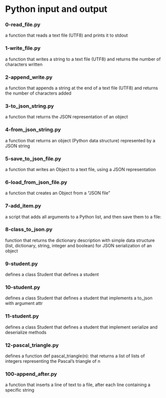 # Python input and output
### 0-read_file.py
a function that reads a text file (UTF8) and prints it to stdout
### 1-write_file.py
a function that writes a string to a text file (UTF8) and returns the number of characters written
### 2-append_write.py
a function that appends a string at the end of a text file (UTF8) and returns the number of characters added
### 3-to_json_string.py
a function that returns the JSON representation of an object
### 4-from_json_string.py
a function that returns an object (Python data structure) represented by a JSON string
### 5-save_to_json_file.py
a function that writes an Object to a text file, using a JSON representation
### 6-load_from_json_file.py
a function that creates an Object from a “JSON file”
### 7-add_item.py
a script that adds all arguments to a Python list, and then save them to a file:
### 8-class_to_json.py
function that returns the dictionary description with simple data structure (list, dictionary, string, integer and boolean) for JSON serialization of an object
### 9-student.py
defines a class Student that defines a student 
### 10-student.py
defines a class Student that defines a student that implements a to_json with argument attr
### 11-student.py
defines a class Student that defines a student that implement serialize and deserialize methods
### 12-pascal_triangle.py
defines a function def pascal_triangle(n): that returns a list of lists of integers representing the Pascal’s triangle of n
### 100-append_after.py
a function that inserts a line of text to a file, after each line containing a specific string
